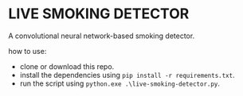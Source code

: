 # LIVE SMOKING DETECTOR

<!-- ![Demo](demo.gif) -->

A convolutional neural network-based smoking detector.

how to use:

- clone or download this repo.
- install the dependencies using `pip install -r requirements.txt`.
- run the script using `python.exe .\live-smoking-detector.py`.
